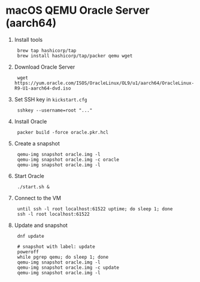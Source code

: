 # macOS QEMU Oracle Server (aarch64)

1. Install tools

		brew tap hashicorp/tap
		brew install hashicorp/tap/packer qemu wget

1. Download Oracle Server

		wget https://yum.oracle.com/ISOS/OracleLinux/OL9/u1/aarch64/OracleLinux-R9-U1-aarch64-dvd.iso

1. Set SSH key in `kickstart.cfg`

		sshkey --username=root "..."

1. Install Oracle

		packer build -force oracle.pkr.hcl

1. Create a snapshot

		qemu-img snapshot oracle.img -l
		qemu-img snapshot oracle.img -c oracle
		qemu-img snapshot oracle.img -l

1. Start Oracle

		./start.sh &

1. Connect to the VM

		until ssh -l root localhost:61522 uptime; do sleep 1; done
		ssh -l root localhost:61522

1. Update and snapshot

		dnf update

		# snapshot with label: update
		poweroff
		while pgrep qemu; do sleep 1; done
		qemu-img snapshot oracle.img -l
		qemu-img snapshot oracle.img -c update
		qemu-img snapshot oracle.img -l

